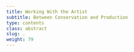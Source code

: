 ```yaml
---
title: Working With the Artist
subtitle: Between Conservation and Production
type: contents
class: abstract
slug: .
weight: 79
---
```

